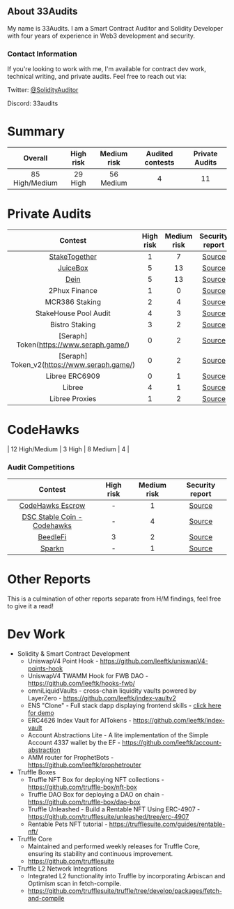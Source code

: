 ## About 33Audits

My name is 33Audits. I am a Smart Contract Auditor and Solidity Developer with four years of experience in Web3 development and security.

### Contact Information
If you're looking to work with me, I'm available for contract dev work, technical writing, and private audits. Feel free to reach out via:

Twitter: [@SolidityAuditor](https://twitter.com/solidityauditor)

Discord: 33audits

# Summary

| Overall | High risk |  Medium risk | Audited contests | Private Audits |
|:--:|:--:|:--:|:--:|:--:|
| 85 High/Medium | 29 High | 56 Medium | 4 | 11 |


# Private Audits
| Contest | High risk | Medium risk | Security report | 
|:--:|:--:|:--:|:--:|
| [StakeTogether](https://staketogether.org/) | 1 | 7  | [Source](https://github.com/sensesecurity/reporter/blob/main/output/StakeTogether_20231130160542.md) | 
| [JuiceBox](https://juicebox.money/) | 5 | 13  | [Source](https://github.com/leeftk/audit-reports/blob/main/private%20audits/juicebox-eth-audit-report-v4.pdf) | 
| [Dein](https://dein.fi/) | 5 | 13  | [Source](https://github.com/leeftk/audit-reports/blob/main/private%20audits/Dein-audit-report-%202.pdf) | 
| 2Phux Finance| 1 | 0  | [Source](https://github.com/leeftk/audit-reports/blob/main/private%20audits/2phux-audit-report.pdf)| 
| MCR386 Staking| 2 | 4  | [Source](https://github.com/leeftk/audit-reports/blob/main/private%20audits/MCR369Staking_merged.pdf)| 
| StakeHouse Pool Audit| 4 | 3  | [Source](https://github.com/leeftk/audit-reports/blob/main/private%20audits/StakeHousePool-audit-report.pdf)|
| Bistro Staking | 3 | 2  | [Source](https://github.com/leeftk/audit-reports/blob/main/private%20audits/audit-report-bistro-unlocked.pdf)| 
| [Seraph] Token(https://www.seraph.game/) | 0 | 2  | [Source](https://github.com/leeftk/audit-reports/blob/main/private%20audits/seraph-audit-report.pdf)|
| [Seraph] Token_v2(https://www.seraph.game/) | 0 | 2  | [Source](https://github.com/leeftk/audit-reports/blob/main/private%20audits/audit-report-seraph-token.pdf)|
| Libree ERC6909 | 0 | 1  | [Source](https://github.com/leeftk/audit-reports/blob/main/private%20audits/libree-audit-report-plugins.pdf)| 
| Libree | 4 | 1  | [Source](https://github.com/leeftk/audit-reports/blob/main/private%20audits/audit-report-libree.pdf)| 
| Libree Proxies | 1 | 2  | [Source](https://github.com/leeftk/audit-reports/blob/main/private%20audits/audit-report-libree-proxies.pdf)| 


# CodeHawks
| 12 High/Medium | 3 High | 8 Medium | 4 |  
### Audit Competitions
| Contest | High risk | Medium risk | Security report | 
|:--:|:--:|:--:|:--:|
| [CodeHawks Escrow](https://github.com/Cyfrin/2023-07-escrow) | - | 1 | [Source](https://github.com/nevillehuang/Portfolio/blob/main/CodeHawks/CodeHawks%20Escrow/Escrow-Report.md) | 
| [DSC Stable Coin - Codehawks](https://github.com/Cyfrin/2023-08-sparkn) | - | 4 | [Source](https://www.codehawks.com/contests/cljx3b9390009liqwuedkn0m0) | 
| [BeedleFi]([https://github.com/Cyfrin/2023-08-sparkn](https://www.codehawks.com/contests/clkbo1fa20009jr08nyyf9wbx)) | 3 | 2 | [Source](https://github.com/leeftk/audit-reports/blob/main/codehawks/audit-report-beedle.md) | 
| [Sparkn](https://github.com/Cyfrin/2023-08-sparkn) | - | 1 | [Source](https://github.com/nevillehuang/Portfolio/blob/main/CodeHawks/Sparkn/Sparkn-Report.md) | 

# Other Reports
This is a culmination of other reports separate from H/M findings, feel free to give it a read!


<!--
**leeftk/leeftk** is a ✨ _special_ ✨ repository because its `README.md` (this file) appears on your GitHub profile.

Here are some ideas to get you started:

- 🔭 I’m currently working on ...
- 🌱 I’m currently learning ...
- 👯 I’m looking to collaborate on ...
- 🤔 I’m looking for help with ...
- 💬 Ask me about ...
- 📫 How to reach me: ...
- 😄 Pronouns: ...
- ⚡ Fun fact: ...
-->


# Dev Work
- Solidity & Smart Contract Development
  - UniswapV4 Point Hook - https://github.com/leeftk/uniswapV4-points-hook
  - UniswapV4 TWAMM Hook for FWB DAO - https://github.com/leeftk/hooks-fwb/
  - omniLiquidVaults - cross-chain liquidity vaults powered by LayerZero - https://github.com/leeftk/index-vaultv2
  - ENS "Clone" - Full stack dapp displaying frontend skills - [click here for demo](https://lucky-hill-3994.on.fleek.co/)
  - ERC4626 Index Vault for AITokens - https://github.com/leeftk/index-vault
  - Account Abstractions Lite - A lite implementation of the Simple Account 4337 wallet by the EF - https://github.com/leeftk/account-abstraction
  - AMM router for ProphetBots - https://github.com/leeftk/prophetrouter
- Truffle Boxes
  - Truffle NFT Box for deploying NFT collections - https://github.com/truffle-box/nft-box
  - Truffle DAO Box for deploying a DAO on chain -  https://github.com/truffle-box/dao-box
  - Truffle Unleashed  - Build a Rentable NFT Using ERC-4907 - https://github.com/trufflesuite/unleashed/tree/erc-4907
  - Rentable Pets NFT tutorial - https://trufflesuite.com/guides/rentable-nft/
- Truffle Core
  - Maintained and performed weekly releases for Truffle Core, ensuring its stability and continuous improvement.
  - https://github.com/trufflesuite
- Truffle L2 Network Integrations
  - Integrated L2 functionality into Truffle by incorporating Arbiscan and Optimism
 scan in fetch-compile. 
  - https://github.com/trufflesuite/truffle/tree/develop/packages/fetch-and-compile




